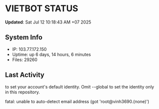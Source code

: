 # VIETBOT STATUS
**Updated**: Sat Jul 12 10:18:43 AM +07 2025

## System Info
- IP: 103.77.172.150
- Uptime: up 6 days, 14 hours, 6 minutes
- Files: 29260

## Last Activity

to set your account's default identity.
Omit --global to set the identity only in this repository.

fatal: unable to auto-detect email address (got 'root@vinh3690.(none)')
